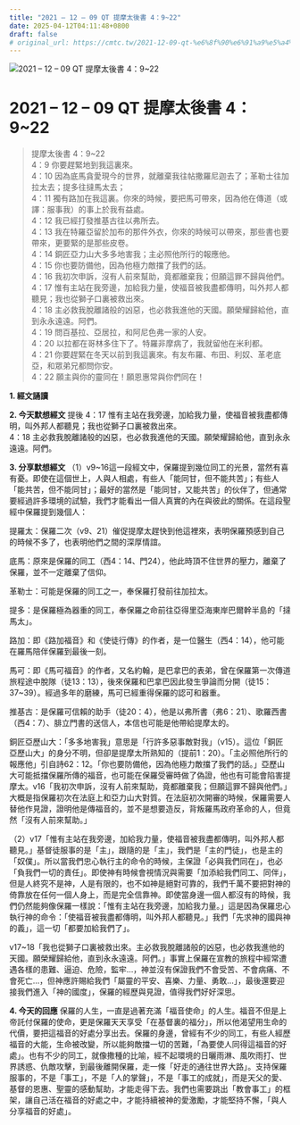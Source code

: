 ```yaml
---
title: "2021 – 12 – 09 QT 提摩太後書 4：9~22"
date: 2025-04-12T04:11:48+0800
draft: false
# original_url: https://cmtc.tw/2021-12-09-qt-%e6%8f%90%e6%91%a9%e5%a4%aa%e5%be%8c%e6%9b%b8-4%ef%bc%9a922
---
```


![2021 – 12 – 09 QT 提摩太後書 4：9\~22](/images/qt.jpg   "2021 – 12 – 09 QT 提摩太後書 4：9\~22")

# 2021 – 12 – 09 QT 提摩太後書 4：9\~22

> 提摩太後書 4：9\~22  
> 4：9 你要趕緊地到我這裏來。  
> 4：10 因為底馬貪愛現今的世界，就離棄我往帖撒羅尼迦去了；革勒士往加拉太去；提多往撻馬太去；  
> 4：11 獨有路加在我這裏。你來的時候，要把馬可帶來，因為他在傳道（或譯：服事我）的事上於我有益處。  
> 4：12 我已經打發推基古往以弗所去。  
> 4：13 我在特羅亞留於加布的那件外衣，你來的時候可以帶來，那些書也要帶來，更要緊的是那些皮卷。  
> 4：14 銅匠亞力山大多多地害我；主必照他所行的報應他。  
> 4：15 你也要防備他，因為他極力敵擋了我們的話。  
> 4：16 我初次申訴，沒有人前來幫助，竟都離棄我；但願這罪不歸與他們。  
> 4：17 惟有主站在我旁邊，加給我力量，使福音被我盡都傳明，叫外邦人都聽見；我也從獅子口裏被救出來。  
> 4：18 主必救我脫離諸般的凶惡，也必救我進他的天國。願榮耀歸給他，直到永永遠遠。阿們。  
> 4：19 問百基拉、亞居拉，和阿尼色弗一家的人安。  
> 4：20 以拉都在哥林多住下了。特羅非摩病了，我就留他在米利都。  
> 4：21 你要趕緊在冬天以前到我這裏來。有友布羅、布田、利奴、革老底亞，和眾弟兄都問你安。  
> 4：22 願主與你的靈同在！願恩惠常與你們同在！

**1. 經文誦讀**

**2.  今天默想經文**
提後 4：17 惟有主站在我旁邊，加給我力量，使福音被我盡都傳明，叫外邦人都聽見；我也從獅子口裏被救出來。  
4：18 主必救我脫離諸般的凶惡，也必救我進他的天國。願榮耀歸給他，直到永永遠遠。阿們。

**3. 分享默想經文**
（1）v9\~16這一段經文中，保羅提到幾位同工的光景，當然有喜有憂。即使在這個世上，人與人相處，有些人「能同甘，但不能共苦」；有些人「能共苦，但不能同甘」；最好的當然是「能同甘，又能共苦」的伙伴了，但通常要經過許多環境的試驗，我們才能看出一個人真實的內在與彼此的關係。在這段聖經中保羅提到幾個人：

提羅太：保羅二次（v9、21）催促提摩太趕快到他這裡來，表明保羅預感到自己的時候不多了，也表明他們之間的深厚情誼。

底馬：原來是保羅的同工（西4：14、門24），他此時頂不住世界的壓力，離棄了保羅，並不一定離棄了信仰。

革勒士：可能是保羅的同工之一，奉保羅打發前往加拉太。

提多：是保羅極為器重的同工，奉保羅之命前往亞得里亞海東岸巴爾幹半島的「撻馬太」。

路加：即《路加福音》和《使徒行傳》的作者，是一位醫生（西4：14），他可能在羅馬陪伴保羅到最後一刻。

馬可：即《馬可福音》的作者，又名約翰，是巴拿巴的表弟，曾在保羅第一次傳道旅程途中脫隊（徒13：13），後來保羅和巴拿巴因此發生爭論而分開（徒15：37\~39）。經過多年的磨練，馬可已經重得保羅的認可和器重。

推基古：是保羅可信賴的助手（徒20：4），他是以弗所書（弗6：21）、歌羅西書（西4：7）、腓立門書的送信人，本信也可能是他帶給提摩太的。

銅匠亞歷山大：「多多地害我」意思是「行許多惡事敵對我」（v15）。這位「銅匠亞歷山大」的身分不明，但卻是提摩太所熟知的（提前1：20）。「主必照他所行的報應他」引自詩62：12。「你也要防備他，因為他極力敵擋了我們的話。」亞歷山大可能抵擋保羅所傳的福音，也可能在保羅受審時做了偽證，他也有可能會陷害提摩太。v16「我初次申訴，沒有人前來幫助，竟都離棄我；但願這罪不歸與他們。」大概是指保羅初次在法庭上和亞力山大對質。在法庭初次開審的時候，保羅需要人替他作見證，證明他是傳福音的，並不是想要造反，背叛羅馬政府革命的人，但竟然「沒有人前來幫助。」

（2）v17「惟有主站在我旁邊，加給我力量，使福音被我盡都傳明，叫外邦人都聽見。」基督徒服事的是「主」，跟隨的是「主」，我們是「主的門徒」，也是主的「奴僕」。所以當我們忠心執行主的命令的時候，主保證「必與我們同在」，也必「負我們一切的責任」。即使神有時候會視情況與需要「加添給我們同工、同伴」，但是人終究不是神，人是有限的，也不如神是絕對可靠的，我們千萬不要把對神的倚靠放在任何一個人身上，而是完全信靠神。即使當身邊一個人都沒有的時候，我們仍然能夠像保羅一樣說：「惟有主站在我旁邊，加給我力量。」這是因為保羅忠心執行神的命令：「使福音被我盡都傳明，叫外邦人都聽見。」我們「先求神的國與神的義」，這一切「都要加給我們了」。

v17\~18「我也從獅子口裏被救出來。主必救我脫離諸般的凶惡，也必救我進他的天國。願榮耀歸給他，直到永永遠遠。阿們。」事實上保羅在宣教的旅程中經常遭遇各樣的患難、逼迫、危險，監牢…，神並沒有保證我們不會受苦、不會病痛、不會死亡…，但神應許賜給我們「屬靈的平安、喜樂、力量、勇敢…」，最後還要迎接我們進入「神的國度」，保羅的經歷與見證，值得我們好好深思。

**4. 今天的回應**
保羅的人生，一直是過著充滿「福音使命」的人生。福音不但是上帝託付保羅的使命，更是保羅天天享受「在基督裏的福分」，所以他渴望用生命的代價，要把這福音的好處分享出去。保羅的身邊，曾經有不少的同工，有些人經歷福音的大能，生命被改變，所以能夠敵擋一切的苦難，「為要使人同得這福音的好處」。也有不少的同工，就像撒種的比喻，經不起環境的日曬雨淋、風吹雨打、世界誘惑、仇敵攻擊，到最後離開保羅，走一條「好走的通往世界大路」。支持保羅服事的，不是「事工」，不是「人的掌聲」，不是「事工的成就」，而是天父的愛、基督的恩惠、聖靈的感動幫助，才能走得下去。我們也需要跳出「教會事工」的框架，讓自己活在福音的好處之中，才能持續被神的愛激勵，才能堅持不懈，「與人分享福音的好處」。
